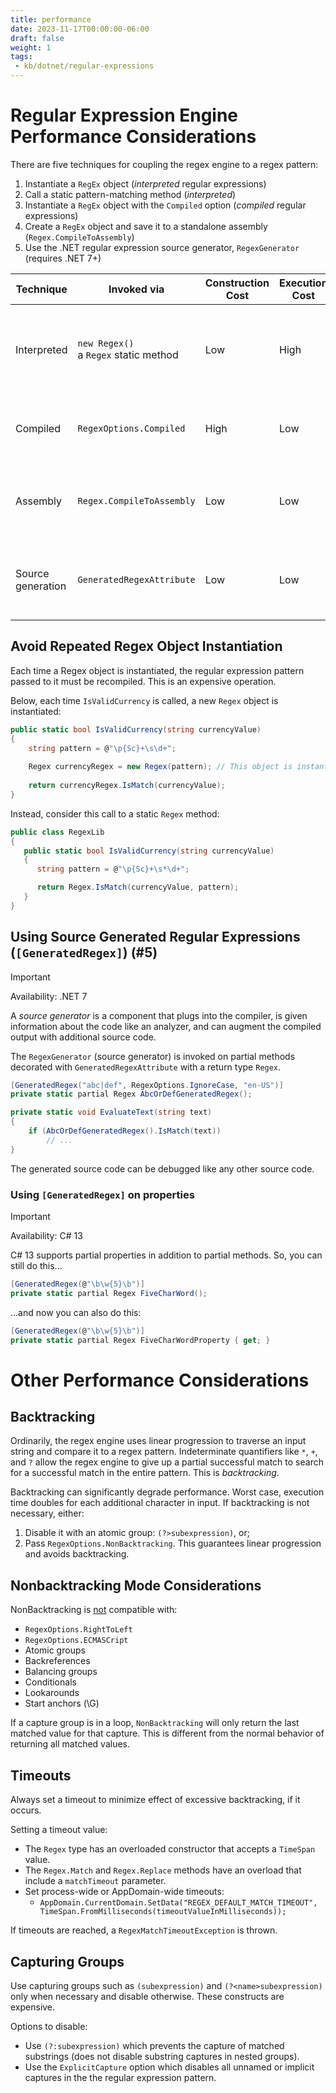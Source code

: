 ```yaml
---
title: performance
date: 2023-11-17T00:00:00-06:00
draft: false
weight: 1
tags:
 - kb/dotnet/regular-expressions
---
```


# Regular Expression Engine Performance Considerations
There are five techniques for coupling the regex engine to a regex pattern:
1. Instantiate a `RegEx` object (*interpreted* regular expressions)
2. Call a static pattern-matching method  (*interpreted*)
3. Instantiate a `RegEx` object with the `Compiled` option (*compiled* regular expressions)
4. Create a `RegEx` object and save it to a standalone assembly (`Regex.CompileToAssembly`)
5. Use the .NET regular expression source generator, `RegexGenerator` (requires .NET 7+)

| Technique         | Invoked via                                  | Construction Cost | Execution Cost | Considerations                                                       | Use case                                                                    |
| ----------------- | -------------------------------------------- | ----------------- | -------------- | -------------------------------------------------------------------- | --------------------------------------------------------------------------- |
| Interpreted       | `new Regex()` <br /> a `Regex` static method | Low               | High           | Cost is incurred each instantiation                                  | A Regex that is called infrequently and high performance cost is acceptable |
| Compiled          | `RegexOptions.Compiled`                      | High              | Low            | Adds to startup cost                                                 | A Regex that is called frequently in .NET 6 or earlier                      |
| Assembly          | `Regex.CompileToAssembly`                    | Low               | Low            | Difficult to use <br /> Difficult to debug                           | Low performance cost and smaller app size is required                       |
| Source generation | `GeneratedRegexAttribute`                    | Low               | Low            | Supports AOT compilation <br /> Emits more source, increase app size | A Regex that is called frequently in .NET 7 or later                        |

## Avoid Repeated Regex Object Instantiation
Each time a Regex object is instantiated, the regular expression pattern passed to it must be recompiled. This is an expensive operation.

Below, each time `IsValidCurrency` is called, a new `Regex` object is instantiated:
```cs
public static bool IsValidCurrency(string currencyValue)
{
    string pattern = @"\p{Sc}+\s\d+";
 
    Regex currencyRegex = new Regex(pattern); // This object is instantiated and the regular expression pattern is compiled
 
    return currencyRegex.IsMatch(currencyValue);
}
```

Instead, consider this call to a static `Regex` method:
```cs
public class RegexLib
{
   public static bool IsValidCurrency(string currencyValue)
   {
      string pattern = @"\p{Sc}+\s*\d+";

      return Regex.IsMatch(currencyValue, pattern);
   }
}
```

## Using Source Generated Regular Expressions (`[GeneratedRegex]`) (#5)
> [!IMPORTANT]
> Availability: .NET 7 

A *source generator* is a component that plugs into the compiler, is given information about the code like an
analyzer, and can augment the compiled output with additional source code. 

The `RegexGenerator` (source generator) is invoked on partial methods decorated with `GeneratedRegexAttribute` with a return type `Regex`.

```cs
[GeneratedRegex("abc|def", RegexOptions.IgnoreCase, "en-US")]
private static partial Regex AbcOrDefGeneratedRegex();

private static void EvaluateText(string text)
{
    if (AbcOrDefGeneratedRegex().IsMatch(text))
        // ...
}
```

The generated source code can be debugged like any other source code.

### Using `[GeneratedRegex]` on properties
> [!IMPORTANT]
> Availability: C# 13

C# 13 supports partial properties in addition to partial methods. So, you can still do this...
```cs
[GeneratedRegex(@"\b\w{5}\b")]
private static partial Regex FiveCharWord();
```

...and now you can also do this:
```cs
[GeneratedRegex(@"\b\w{5}\b")]
private static partial Regex FiveCharWordProperty { get; }
```

# Other Performance Considerations
## Backtracking
Ordinarily, the regex engine uses linear progression to traverse an input string and compare it to a regex pattern. 
Indeterminate quantifiers like `*`, `+`, and `?` allow the regex engine to give up a partial successful match to search for a successful match in the entire pattern. This is *backtracking*.  

Backtracking can significantly degrade performance. Worst case, execution time doubles for each additional character in input.
If backtracking is not necessary, either:
1. Disable it with an atomic group: `(?>subexpression)`, or;
2. Pass `RegexOptions.NonBacktracking`.  This guarantees linear progression and avoids backtracking.

## Nonbacktracking Mode Considerations
NonBacktracking is <u>not</u> compatible with:
- `RegexOptions.RightToLeft`
- `RegexOptions.ECMASCript`
- Atomic groups
- Backreferences
- Balancing groups
- Conditionals
- Lookarounds
- Start anchors (\G)

If a capture group is in a loop, `NonBacktracking` will only return the last matched value for that capture.  This is different from the normal behavior of returning all matched values.

## Timeouts
Always set a timeout to minimize effect of excessive backtracking, if it occurs.  

Setting a timeout value:
- The `Regex` type has an overloaded constructor that accepts a `TimeSpan` value.
- The `Regex.Match` and `Regex.Replace` methods have an overload that include a `matchTimeout` parameter.
- Set process-wide or AppDomain-wide timeouts:
  - `AppDomain.CurrentDomain.SetData("REGEX_DEFAULT_MATCH_TIMEOUT", TimeSpan.FromMilliseconds(timeoutValueInMilliseconds));`

If timeouts are reached, a `RegexMatchTimeoutException` is thrown.

## Capturing Groups
Use capturing groups such as `(subexpression)` and `(?<name>subexpression)` only when necessary and disable otherwise. These constructs are expensive.  

Options to disable:
- Use `(?:subexpression)` which prevents the capture of matched substrings (does not disable substring captures in nested groups).
- Use the `ExplicitCapture` option which disables all unnamed or implicit captures in the the regular expression pattern.